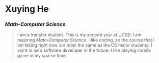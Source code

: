# **Xuying He**
### ***Math-Computer Science***
>I am a transfer student. This is my second year at UCSD. I am majoring *Math-Computer Science*. I like coding, so the course that I am taking right now is almost the same as the CS major students. I want to be a software developer in the future. I like playing mobile game in my sparse time. 